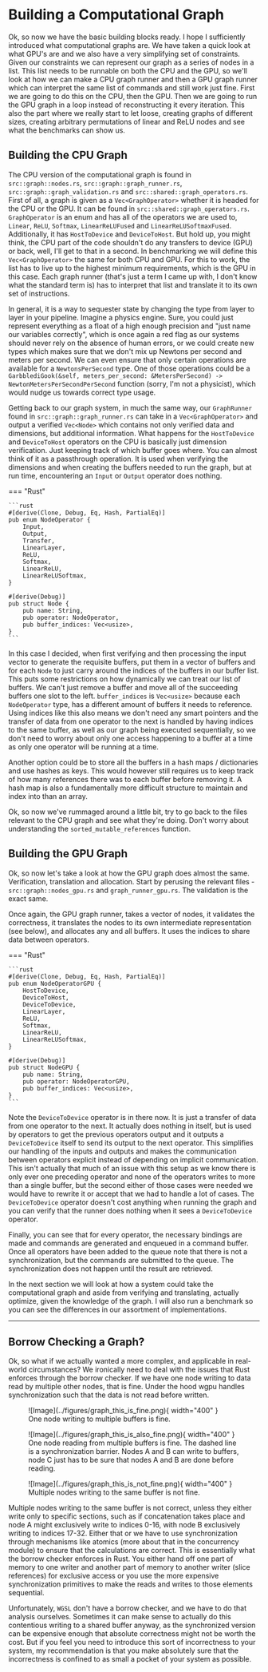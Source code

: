 # Building a Computational Graph
Ok, so now we have the basic building blocks ready. I hope I sufficiently introduced what computational
graphs are. We have taken a quick look at what GPU's are and we also have a very simplifying set of
constraints. Given our constraints we can represent our graph as a series of nodes in a list. This
list needs to be runnable on both the CPU and the GPU, so we'll look at how we can make a CPU graph
runner and then a GPU graph runner which can interpret the same list of commands and still work just fine.
First we are going to do this on the CPU, then the GPU. Then we are going to run the GPU graph in a loop
instead of reconstructing it every iteration. This also the part where we really start to let loose,
creating graphs of different sizes, creating arbitrary permutations of linear and ReLU nodes and see what
the benchmarks can show us.

## Building the CPU Graph
The CPU version of the computational graph is found in ```src::graph::nodes.rs```,
```src::graph::graph_runner.rs```, ```src::graph::graph_validation.rs``` and
```src::shared::graph_operators.rs```. First of all, a graph is given as a
```Vec<GraphOperator>``` whether it is headed for the CPU or the GPU.
It can be found in ```src::shared::graph_operators.rs```.
```GraphOperator``` is an enum and has all of the operators we are used to,
```Linear```, ```ReLU```, ```Softmax```, ```LinearReLUFused``` and ```LinearReLUSoftmaxFused```.
Additionally, it has ```HostToDevice``` and ```DeviceToHost```. But hold up, you might think,
the CPU part of the code shouldn't do any transfers to device (GPU) or back, well, I'll get to
that in a second. In benchmarking we will define this ```Vec<GraphOperator>``` the same for
both CPU and GPU. For this to work, the list has to live up to the highest minimum requirements,
which is the GPU in this case. Each graph runner (that's just a term I came up with, I don't know
what the standard term is) has to interpret that list and translate it to its own set of instructions.

In general, it is a way to sequester state by changing the type from layer to layer in your pipeline.
Imagine a physics engine. Sure, you could just represent everything as a float of a high enough precision and
"just name our variables correctly", which is once again a red flag as our systems should never rely on
the absence of human errors, or we could create new types which makes sure that we don't mix up
Newtons per second and meters per second. We can even ensure that only certain operations are available
for a ```NewtonsPerSecond``` type. One of those operations could be a
```GarbblediGook(&self, meters_per_second: &MetersPerSecond) -> NewtonMetersPerSecondPerSecond```
function (sorry, I'm not a physicist), which would nudge us towards correct type usage.

Getting back to our graph system, in much the same way, our ```GraphRunner``` found in
```src::graph::graph_runner.rs``` can take in a ```Vec<GraphOperator>``` and output a verified
```Vec<Node>``` which contains not only verified data and dimensions, but additional information.
What happens for the ```HostToDevice``` and ```DeviceToHost``` operators on the CPU is basically just
dimension verification. Just keeping track of which buffer goes where. You can almost think of it
as a passthrough operation. It is used when verifying the dimensions and when creating the buffers
needed to run the graph, but at run time, encountering an ```Input``` or ```Output``` operator does nothing.

=== "Rust"

    ```rust
    #[derive(Clone, Debug, Eq, Hash, PartialEq)]
    pub enum NodeOperator {
        Input,
        Output,
        Transfer,
        LinearLayer,
        ReLU,
        Softmax,
        LinearReLU,
        LinearReLUSoftmax,
    }

    #[derive(Debug)]
    pub struct Node {
        pub name: String,
        pub operator: NodeOperator,
        pub buffer_indices: Vec<usize>,
    }
    ```

In this case I decided, when first verifying and then processing the input vector to generate the
requisite buffers, put them in a vector of buffers and for each ```Node``` to just carry around the
indices of the buffers in our buffer list. This puts some restrictions on how dynamically we can treat
our list of buffers. We can't just remove a buffer and move all of the succeeding buffers one slot to the
left. ```buffer_indices``` is ```Vec<usize>``` because each ```NodeOperator``` type, has a different
amount of buffers it needs to reference. Using indices like this also means we don't need any
smart pointers and the transfer of data from one operator to the next is handled by having indices to
the same buffer, as well as our graph being executed sequentially, so we don't need to worry about
only one access happening to a buffer at a time as only one operator will be running at a time.

Another option could be to store all the buffers in a hash maps / dictionaries and use hashes as keys.
This would however still requires us to keep track of how many references there was to each buffer
before removing it. A hash map is also a fundamentally more difficult structure to maintain and
index into than an array.

Ok, so now we've rummaged around a little bit, try to go back to the files relevant to the CPU graph
and see what they're doing. Don't worry about understanding the ```sorted_mutable_references```
function.

## Building the GPU Graph
Ok, so now let's take a look at how the GPU graph does almost the same. Verification, translation
and allocation. Start by perusing the relevant files - ```src::graph::nodes_gpu.rs``` and
```graph_runner_gpu.rs```. The validation is the exact same.

Once again, the GPU graph runner, takes a vector of nodes, it validates the correctness, it translates
the nodes to its own intermediate representation (see below), and allocates any and all buffers.
It uses the indices to share data between operators.

=== "Rust"

    ```rust
    #[derive(Clone, Debug, Eq, Hash, PartialEq)]
    pub enum NodeOperatorGPU {
        HostToDevice,
        DeviceToHost,
        DeviceToDevice,
        LinearLayer,
        ReLU,
        Softmax,
        LinearReLU,
        LinearReLUSoftmax,
    }

    #[derive(Debug)]
    pub struct NodeGPU {
        pub name: String,
        pub operator: NodeOperatorGPU,
        pub buffer_indices: Vec<usize>,
    }
    ```

Note the ```DeviceToDevice``` operator is in there now. It is just a transfer of data from one
operator to the next. It actually does nothing in itself, but is used by operators to get the previous
operators output and it outputs a ```DeviceToDevice``` itself to send its output to the next operator.
This simplifies our handling of the inputs and outputs and makes the communication between
operators explicit instead of depending on implicit communication. This isn't actually that much
of an issue with this setup as we know there is only ever one preceding operator and none of the
operators writes to more than a single buffer, but the second either of those cases were needed
we would have to rewrite it or accept that we had to handle a lot of cases. The ```DeviceToDevice```
operator doesn't cost anything when running the graph and you can verify that the runner
does nothing when it sees a ```DeviceToDevice``` operator.

Finally, you can see that for every operator, the necessary bindings are made and commands are generated
and enqueued in a command buffer. Once all operators have been added to the queue note that there is
not a synchronization, but the commands are submitted to the queue. The synchronization does not happen
until the result are retrieved.

In the next section we will look at how a system could take the computational graph and aside from
verifying and translating, actually optimize, given the knowledge of the graph. I will also run
a benchmark so you can see the differences in our assortment of implementations.

_________________

## Borrow Checking a Graph?
Ok, so what if we actually wanted a more complex, and applicable in real-world circumstances?
We ironically need to deal with the issues that Rust enforces through the borrow checker.
If we have one node writing to data read by multiple other nodes, that is fine. Under the hood
wgpu handles synchronization such that the data is not read before written.

<figure markdown>
![Image](../figures/graph_this_is_fine.png){ width="400" }
<figcaption>
One node writing to multiple buffers is fine.
</figcaption>
</figure>

<figure markdown>
![Image](../figures/graph_this_is_also_fine.png){ width="400" }
<figcaption>
One node reading from multiple buffers is fine. The dashed line is a synchronization barrier.
Nodes A and B can write to buffers, node C just has to be sure that nodes A and B are done before reading.
</figcaption>
</figure>

<figure markdown>
![Image](../figures/graph_this_is_not_fine.png){ width="400" }
<figcaption>
Multiple nodes writing to the same buffer is not fine.
</figcaption>
</figure>

Multiple nodes writing to the same buffer is not correct, unless they either write only to
specific sections, such as if concatenation takes place and node A might exclusively write
to indices 0-16, with node B exclusively writing to indices 17-32. Either that or we
have to use synchronization through mechanisms like atomics (more about that in the
concurrency module) to ensure that the calculations are correct. This is essentially
what the borrow checker enforces in Rust. You either hand off one part of memory to one writer
and another part of memory to another writer (slice references) for exclusive access
or you use the more expensive synchronization primitives to make the reads and writes
to those elements sequential.

Unfortunately, ```WGSL``` don't have a borrow checker, and we have to do that
analysis ourselves. Sometimes it can make sense to actually do this contentious writing
to a shared buffer anyway, as the synchronized version can be expensive enough that
absolute correctness might not be worth the cost. But if you feel you need to introduce this
sort of incorrectness to your system, my recommendation is that you make absolutely sure that
the incorrectness is confined to as small a pocket of your system as possible.
